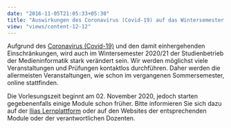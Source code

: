 ```yaml
---
date: "2016-11-05T21:05:33+05:30"
title: "Auswirkungen des Coronavirus (Covid-19) auf das Wintersemester 2020/21"
view: "views/content-12-12"
---
```


Aufgrund des [Coronavirus (Covid-19)](https://www.th-koeln.de/hochschule/coronavirus_73114.php#sprungmarke_1_199) und den damit einhergehenden Einschränkungen, wird auch im Wintersemester 2020/21 der Studienbetrieb der Medieninformatik stark verändert sein. Wir werden möglichst viele Veranstaltungen und Prüfungen kontaktlos durchführen. Daher werden die allermeisten Veranstaltungen, wie schon im vergangenen Sommersemester, online stattfinden.

Die Vorlesungszeit beginnt am 02. November 2020, jedoch starten gegebenenfalls einige Module schon früher. Bitte informieren Sie sich dazu auf der [Ilias Lernplattform](https://ilias.th-koeln.de/goto.php?target=cat_3057&client_id=ILIAS_FH_Koeln) oder auf den Websites der entsprechenden Module oder der verantwortlichen Dozenten. 


<!--more-->

